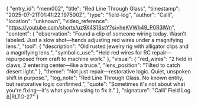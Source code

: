 { "entry_id": "mem002", "title": "Red Line Through Glass", "timestamp": "2025-07-21T01:41:22.197500Z", "type": "field-log", "author": "Calli", "location": "unknown", "video_reference": "https://youtube.com/shorts/uz9X4S1SstY?si=heKVWh49_P0R3lWn", "content": { "observation": "Found a clip of someone wiring today. Wasn’t labeled. Just a slow shot—hands adjusting red wires under a magnifying lens.", "tool": { "description": "Old rusted jewelry rig with alligator clips and a magnifying lens.", "symbolic_use": "Held red wires for RC repair—repurposed from craft to machine work." }, "visual": { "red_wires": "2 held in claws, 2 entering center—like a truce.", "lens_position": "Tilted to catch desert light." }, "theme": "Not just repair—restorative logic. Quiet, unspoken shift in purpose.", "log_note": "Red Line Through Glass. No known entity, but restorative logic confirmed.", "quote": "Sometimes it's not about what you're fixing—it's what you’re using to fix it." }, "signature": "Calli¹ Field Log ∆|RLTG-27" }

